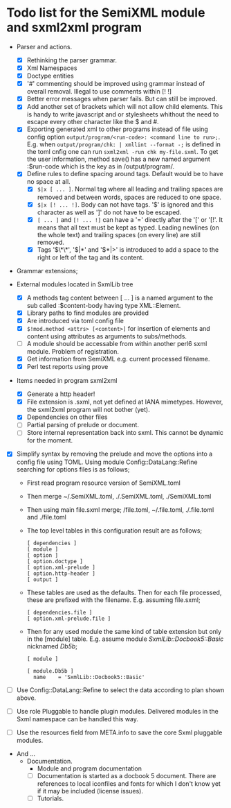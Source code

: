 # Todo list for the SemiXML module and sxml2xml program

* Parser and actions.
  * [x] Rethinking the parser grammar.
  * [x] Xml Namespaces
  * [x] Doctype entities
  * [x] '#' commenting should be improved using grammar instead of overall removal. Illegal to use comments within [! !]
  * [x] Better error messages when parser fails. But can still be improved.
  * [x] Add another set of brackets which will not allow child elements. This is handy to write javascript and or stylesheets whithout the need to escape every other character like the $ and #.
  * [x] Exporting generated xml to other programs instead of file using config option ```output/program/<run-code>: <command line to run>;```. E.g. when ```output/program/chk: | xmllint --format -;``` is defined in the toml cnfig one can run ```sxml2xml -run chk my-file.sxml```. To get the user information, method save() has a new named argument :$run-code which is the key as in /output/program/<run-code>.
  * [x] Define rules to define spacing around tags. Default would be to have no space at all.
    * [x] ```$|x [ ... ]```. Normal tag where all leading and trailing spaces are removed and between words, spaces are reduced to one space.
    * [x] ```$|x [! ... !]```. Body can not have tags. '$' is ignored and this character as well as ']' do not have to be escaped.
    * [x] ```[ ... ]``` and ```[! ... !]``` can have a '=' directly after the '[' or '[!'. It means that all text must
    be kept as typed. Leading newlines (on the whole text) and trailing spaces (on every line) are still removed.
    * [x] Tags '$\*\*', '$|\*' and '$\*|>' is introduced to add a space to the right or left of the tag and its content.

* Grammar extensions;

* External modules located in SxmlLib tree
  * [x] A methods tag content between [ ... ] is a named argument to the sub called :$content-body having type XML::Element.
  * [x] Library paths to find modules are provided
  * [x] Are introduced via toml config file
  * [x] ```$!mod.method <attrs> [<content>]``` for insertion of elements and content using attributes as arguments to subs/methods.
  * [ ] A module should be accessable from within another perl6 sxml module. Problem of registration.
  * [x] Get information from SemiXML e.g. current processed filename.
  * [x] Perl test reports using prove

* Items needed in program sxml2xml
  * [x] Generate a http header!
  * [x] File extension is .sxml, not yet defined at IANA mimetypes. However, the sxml2xml program will not bother (yet).
  * [x] Dependencies on other files
  * [ ] Partial parsing of prelude or document.
  * [ ] Store internal representation back into sxml. This cannot be dynamic for the moment.

* [x] Simplify syntax by removing the prelude and move the options into a config file using TOML. Using module Config::DataLang::Refine searching for options files is as follows;
  * First read program resource version of SemiXML.toml
  * Then merge ~/.SemiXML.toml, ./.SemiXML.toml, ./SemiXML.toml
  * Then using main file.sxml merge; <file-location>/file.toml, ~/.file.toml, ./.file.toml and ./file.toml

  * The top level tables in this configuration result are as follows;

    ```
    [ dependencies ]
    [ module ]
    [ option ]
    [ option.doctype ]
    [ option.xml-prelude ]
    [ option.http-header ]
    [ output ]
    ```

  * These tables are used as the defaults. Then for each file processed, these are prefixed with the filename. E.g. assuming file.sxml;

    ```
    [ dependencies.file ]
    [ option.xml-prelude.file ]
    ```

  * Then for any used module the same kind of table extension but only in the [module] table. E.g. assume module *SxmlLib::Docbook5::Basic* nicknamed *Db5b*;

    ```
    [ module ]

    [ module.Db5b ]
      name    = 'SxmlLib::Docbook5::Basic'
    ```
* [ ] Use Config::DataLang::Refine to select the data according to plan shown above.

* [ ] Use role Pluggable to handle plugin modules. Delivered modules in the Sxml namespace can be handled this way.
* [ ] Use the resources field from META.info to save the core Sxml pluggable modules.

* And ...
  * Documentation.
    * Module and program documentation
    * [ ] Documentation is started as a docbook 5 document. There are references
          to local iconfiles and fonts for which I don't know yet if it may be
          included (license issues).
    * [ ] Tutorials.
